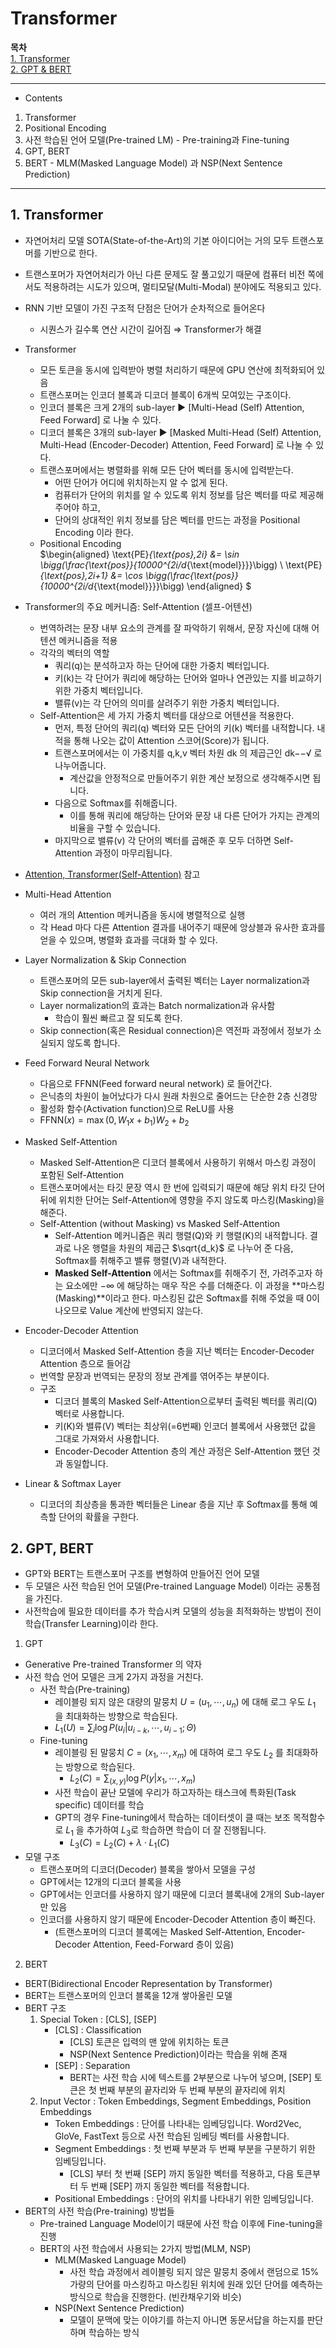 # Transformer

**목차**  
[1. Transformer](#1-transformer)  
[2. GPT & BERT](#2-gpt-bert)  





---
* Contents
1. Transformer
2. Positional Encoding
3. 사전 학습된 언어 모델(Pre-trained LM) - Pre-training과 Fine-tuning
4. GPT, BERT
5. BERT - MLM(Masked Language Model) 과 NSP(Next Sentence Prediction)

---

## 1. Transformer
* 자연어처리 모델 SOTA(State-of-the-Art)의 기본 아이디어는 거의 모두 트랜스포머를 기반으로 한다.
* 트랜스포머가 자연어처리가 아닌 다른 문제도 잘 풀고있기 때문에 컴퓨터 비전 쪽에서도 적용하려는 시도가 있으며, 멀티모달(Multi-Modal) 분야에도 적용되고 있다.
* RNN 기반 모델이 가진 구조적 단점은 단어가 순차적으로 들어온다
  * 시퀀스가 길수록 연산 시간이 길어짐 &rArr; Transformer가 해결
* Transformer
  * 모든 토큰을 동시에 입력받아 병렬 처리하기 때문에 GPU 연산에 최적화되어 있음
  * 트랜스포머는 인코더 블록과 디코더 블록이 6개씩 모여있는 구조이다.
  * 인코더 블록은 크게 2개의 sub-layer ▶️ [Multi-Head (Self) Attention, Feed Forward] 로 나눌 수 있다.
  * 디코더 블록은 3개의 sub-layer ▶️ [Masked Multi-Head (Self) Attention, Multi-Head (Encoder-Decoder) Attention, Feed Forward] 로 나눌 수 있다.
  * 트랜스포머에서는 병렬화를 위해 모든 단어 벡터를 동시에 입력받는다.
    * 어떤 단어가 어디에 위치하는지 알 수 없게 된다.
    * 컴퓨터가 단어의 위치를 알 수 있도록 위치 정보를 담은 벡터를 따로 제공해주어야 하고,
    * 단어의 상대적인 위치 정보를 담은 벡터를 만드는 과정을 Positional Encoding 이라 한다.
  * Positional Encoding  
$\begin{aligned}
\text{PE}_{\text{pos},2i} &= \sin \bigg(\frac{\text{pos}}{10000^{2i/d_{\text{model}}}}\bigg) \\
\text{PE}_{\text{pos},2i+1} &= \cos \bigg(\frac{\text{pos}}{10000^{2i/d_{\text{model}}}}\bigg)
\end{aligned}
$

* Transformer의 주요 메커니즘: Self-Attention (셀프-어텐션)
  * 번역하려는 문장 내부 요소의 관계를 잘 파악하기 위해서, 문장 자신에 대해 어텐션 메커니즘을 적용
  * 각각의 벡터의 역할
    * 쿼리(q)는 분석하고자 하는 단어에 대한 가중치 벡터입니다.
    * 키(k)는 각 단어가 쿼리에 해당하는 단어와 얼마나 연관있는 지를 비교하기 위한 가중치 벡터입니다.
    * 밸류(v)는 각 단어의 의미를 살려주기 위한 가중치 벡터입니다.
  * Self-Attention은 세 가지 가중치 벡터를 대상으로 어텐션을 적용한다.
    * 먼저, 특정 단어의 쿼리(q) 벡터와 모든 단어의 키(k) 벡터를 내적합니다. 내적을 통해 나오는 값이 Attention 스코어(Score)가 됩니다.
    * 트랜스포머에서는 이 가중치를 q,k,v 벡터 차원  dk  의 제곱근인  dk−−√  로 나누어줍니다.
      * 계산값을 안정적으로 만들어주기 위한 계산 보정으로 생각해주시면 됩니다.
    * 다음으로 Softmax를 취해줍니다.
      * 이를 통해 쿼리에 해당하는 단어와 문장 내 다른 단어가 가지는 관계의 비율을 구할 수 있습니다.
    * 마지막으로 밸류(v) 각 단어의 벡터를 곱해준 후 모두 더하면 Self-Attention 과정이 마무리됩니다.
* [Attention, Transformer(Self-Attention)](https://velog.io/@idj7183/Attention-TransformerSelf-Attention) 참고

* Multi-Head Attention
  * 여러 개의 Attention 메커니즘을 동시에 병렬적으로 실행
  * 각 Head 마다 다른 Attention 결과를 내어주기 때문에 앙상블과 유사한 효과를 얻을 수 있으며, 병렬화 효과를 극대화 할 수 있다.
* Layer Normalization & Skip Connection
  * 트랜스포머의 모든 sub-layer에서 출력된 벡터는 Layer normalization과 Skip connection을 거치게 된다.
  * Layer normalization의 효과는 Batch normalization과 유사함
    * 학습이 훨씬 빠르고 잘 되도록 한다.
  * Skip connection(혹은 Residual connection)은 역전파 과정에서 정보가 소실되지 않도록 합니다.
* Feed Forward Neural Network
  * 다음으로 FFNN(Feed forward neural network) 로 들어간다.
  * 은닉층의 차원이 늘어났다가 다시 원래 차원으로 줄어드는 단순한 2층 신경망
  * 활성화 함수(Activation function)으로 ReLU를 사용
  * $\text{FFNN}(x) = \max(0, W_1x + b_1) W_2 +b_2$
* Masked Self-Attention
  * Masked Self-Attention은 디코더 블록에서 사용하기 위해서 마스킹 과정이 포함된 Self-Attention
  * 트랜스포머에서는 타깃 문장 역시 한 번에 입력되기 때문에 해당 위치 타깃 단어 뒤에 위치한 단어는 Self-Attention에 영향을 주지 않도록 마스킹(Masking)을 해준다.
  * Self-Attention (without Masking) vs Masked Self-Attention
    * Self-Attention 메커니즘은 쿼리 행렬(Q)와 키 행렬(K)의 내적합니다. 결과로 나온 행렬을 차원의 제곱근 $\sqrt{d_k}$ 로 나누어 준 다음, Softmax를 취해주고 밸류 행렬(V)과 내적한다.
    * **Masked Self-Attention** 에서는 Softmax를 취해주기 전, 가려주고자 하는 요소에만 $-\infty$ 에 해당하는 매우 작은 수를 더해준다. 이 과정을 **마스킹(Masking)**이라고 한다. 마스킹된 값은 Softmax를 취해 주었을 때 0이 나오므로 Value 계산에 반영되지 않는다.
* Encoder-Decoder Attention
  * 디코더에서 Masked Self-Attention 층을 지난 벡터는 Encoder-Decoder Attention 층으로 들어감
  * 번역할 문장과 번역되는 문장의 정보 관계를 엮어주는 부분이다.
  * 구조
    * 디코더 블록의 Masked Self-Attention으로부터 출력된 벡터를 쿼리(Q) 벡터로 사용합니다.
    * 키(K)와 밸류(V) 벡터는 최상위(=6번째) 인코더 블록에서 사용했던 값을 그대로 가져와서 사용합니다.
    * Encoder-Decoder Attention 층의 계산 과정은 Self-Attention 했던 것과 동일합니다.
* Linear & Softmax Layer
  * 디코더의 최상층을 통과한 벡터들은 Linear 층을 지난 후 Softmax를 통해 예측할 단어의 확률을 구한다.

## 2. GPT, BERT
* GPT와 BERT는 트랜스포머 구조를 변형하여 만들어진 언어 모델
* 두 모델은 사전 학습된 언어 모델(Pre-trained Language Model) 이라는 공통점을 가진다.
* 사전학습에 필요한 데이터를 추가 학습시켜 모델의 성능을 최적화하는 방법이 전이 학습(Transfer Learning)이라 한다.

1. GPT
* Generative Pre-trained Transformer 의 약자
* 사전 학습 언어 모델은 크게 2가지 과정을 거친다.
  * 사전 학습(Pre-training)
    * 레이블링 되지 않은 대량의 말뭉치 $U = (u_1, \cdots , u_n)$ 에 대해 로그 우도 $L_1$ 을 최대화하는 방향으로 학습된다.
    * $L_1(U) = \sum_i \log P(u_i \vert u_{i-k}, \cdots, u_{i-1}; \Theta)$
  * Fine-tuning
    * 레이블링 된 말뭉치 $C = (x_1, \cdots , x_m)$ 에 대하여 로그 우도 $L_2$ 를 최대화하는 방향으로 학습된다.
      * $L_2(C) = \sum_{(x,y)} \log P(y \vert x_1, \cdots , x_m)$
    * 사전 학습이 끝난 모델에 우리가 하고자하는 태스크에 특화된(Task specific) 데이터를 학습
    * GPT의 경우 Fine-tuning에서 학습하는 데이터셋이 클 때는 보조 목적함수로 $L_1$ 을 추가하여 $L_3$로 학습하면 학습이 더 잘 진행됩니다.  
      * $L_3(C) = L_2(C) + \lambda \cdot L_1(C)$
* 모델 구조
  * 트랜스포머의 디코더(Decoder) 블록을 쌓아서 모델을 구성
  * GPT에서는 12개의 디코더 블록을 사용
  * GPT에서는 인코더를 사용하지 않기 때문에 디코더 블록내에 2개의 Sub-layer만 있음
  * 인코더를 사용하지 않기 때문에 Encoder-Decoder Attention 층이 빠진다.
    * (트랜스포머의 디코더 블록에는 Masked Self-Attention, Encoder-Decoder Attention, Feed-Forward 층이 있음)

2. BERT
* BERT(Bidirectional Encoder Representation by Transformer)
* BERT는 트랜스포머의 인코더 블록을 12개 쌓아올린 모델
* BERT 구조
  1. Special Token : [CLS], [SEP]
      * [CLS] : Classification
        * [CLS] 토큰은 입력의 맨 앞에 위치하는 토큰
        * NSP(Next Sentence Prediction)이라는 학습을 위해 존재
      * [SEP] : Separation
        * BERT는 사전 학습 시에 텍스트를 2부분으로 나누어 넣으며, [SEP] 토큰은 첫 번째 부분의 끝자리와 두 번째 부분의 끝자리에 위치
  2. Input Vector : Token Embeddings, Segment Embeddings, Position Embeddings
      * Token Embeddings : 단어를 나타내는 임베딩입니다. Word2Vec, GloVe, FastText 등으로 사전 학습된 임베딩 벡터를 사용합니다.
      * Segment Embeddings : 첫 번째 부분과 두 번째 부분을 구분하기 위한 임베딩입니다.
        * [CLS] 부터 첫 번째 [SEP] 까지 동일한 벡터를 적용하고, 다음 토큰부터 두 번째 [SEP] 까지 동일한 벡터를 적용합니다.
      * Positional Embeddings : 단어의 위치를 나타내기 위한 임베딩입니다.
* BERT의 사전 학습(Pre-training) 방법들
  * Pre-trained Language Model이기 때문에 사전 학습 이후에 Fine-tuning을 진행
  * BERT의 사전 학습에서 사용되는 2가지 방법(MLM, NSP)
    * MLM(Masked Language Model)
      * 사전 학습 과정에서 레이블링 되지 않은 말뭉치 중에서 랜덤으로 15%가량의 단어를 마스킹하고 마스킹된 위치에 원래 있던 단어를 예측하는 방식으로 학습을 진행한다. (빈칸채우기와 비슷)
    * NSP(Next Sentence Prediction)
      * 모델이 문맥에 맞는 이야기를 하는지 아니면 동문서답을 하는지를 판단하며 학습하는 방식

